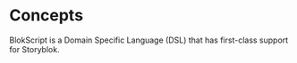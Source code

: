 # Concepts

BlokScript is a Domain Specific Language (DSL) that has first-class support for Storyblok.
